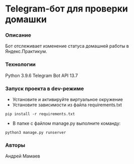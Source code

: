 # Telegram-бот для проверки домашки
### Описание
Бот отслеживает изменение статуса домашней работы в Яндекс.Практикум.
### Технологии
Python 3.9.6
Telegram Bot API 13.7
### Запуск проекта в dev-режиме
- Установите и активируйте виртуальное окружение
- Установите зависимости из файла requirements.txt
```
pip install -r requirements.txt
``` 
- В папке с файлом manage.py выполните команду:
```
python3 manage.py runserver
```
### Авторы
Андрей Мамаев
